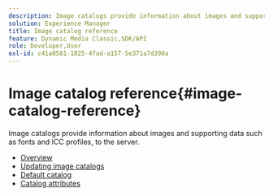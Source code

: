```yaml
---
description: Image catalogs provide information about images and supporting data such as fonts and ICC profiles, to the server.
solution: Experience Manager
title: Image catalog reference
feature: Dynamic Media Classic,SDK/API
role: Developer,User
exl-id: c41a0581-1025-4fad-a157-5e371a7d398a
---
```

# Image catalog reference{#image-catalog-reference}

Image catalogs provide information about images and supporting data such as fonts and ICC profiles, to the server.

* [Overview](/help/aem-is-ir-api/is-api/image-catalog/image-serving-api-ref/c-image-catalog-reference/c-overview/c-overview.md)
* [Updating image catalogs](/help/aem-is-ir-api/is-api/image-catalog/image-serving-api-ref/c-image-catalog-reference/c-overview/c-updating-image-catalogs.md)
* [Default catalog](/help/aem-is-ir-api/is-api/image-catalog/image-serving-api-ref/c-image-catalog-reference/c-overview/c-default-catalog.md)
* [Catalog attributes](/help/aem-is-ir-api/is-api/image-catalog/image-serving-api-ref/c-image-catalog-reference/c-overview/c-catalog-attributes/c-catalog-attributes.md)
